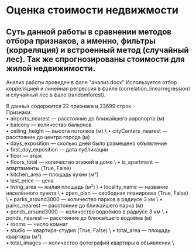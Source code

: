# Оценка стоимости недвижмости

## Суть данной работы в сравнении методов отбора признаков, а именно, фильтры (корреляция) и встроенный метод (случайный лес). Так же спрогнозированы стоимости для жилой недвижимости.

Анализ работы проведен в фале "анализ.docx"
Используется отбор корреляцией и линейная регрессия в файле (correlation_linearregression) и случайный лес в фале (randomforest).

В данных содержится 22 признака и 23699 строк.\
Признаки: \
•	airports_nearest — расстояние до ближайшего аэропорта (м) \
•	balcony — количество балконов \
•	ceiling_height — высота потолков (м) \ 
•	cityCenters_nearest — расстояние до центра города (м) \
•	days_exposition — сколько дней было размещено объявление \
•	first_day_exposition — дата публикации \
•	floor — этаж \
•	floors_total — количество этажей в доме \ 
•	is_apartment — апартаменты (True, False) \
•	kitchen_area — площадь кухни (м²) \
•	last_price — цена \
•	living_area — жилая площадь (м²) \ 
•	locality_name — название населённого пункта \ 
•	open_plan — свободная планировка (True, False) \ 
•	parks_around3000 — количество парков в радиусе 3 км \ 
•	parks_nearest — расстояние до ближайшего парка (м) \
•	ponds_around3000 — количество водоёмов в радиусе 3 км \ 
•	ponds_nearest — расстояние до ближайшего водоёма (м) \
•	rooms — число комнат \
•	studio — квартира-студия (True, False) \ 
•	total_area — площадь квартиры (м²) \
•	total_images — количество фотографий квартиры в объявлении \

